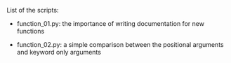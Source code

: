 List of the scripts:

- function_01.py: the importance of writing documentation for new functions

- function_02.py: a simple comparison between the positional arguments and keyword
only arguments
